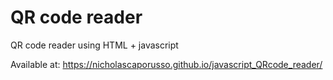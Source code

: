 # QR code reader

QR code reader using HTML + javascript

Available at: https://nicholascaporusso.github.io/javascript_QRcode_reader/